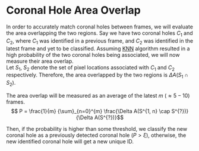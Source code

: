 # Coronal Hole Area Overlap

In order to accurately match coronal holes between frames, we will evaluate the area overlapping the two regions. 
Say we have two coronal holes $C_{1}$ and $C_{2}$, where $C_{1}$ was identified in a previous frame, and $C_{2}$ was identified in 
the latest frame and yet to be classified. Assuming [KNN](knn.md) algorithm resulted in a high probability of the two coronal holes 
being associated, we will now measure their area overlap.  
Let $S_{1}$, $S_{2}$ denote the set of pixel locations associated with $C_{1}$ and $C_{2}$ respectively. 
Therefore, the area overlapped by the two regions is $\Delta A(S_{1} \cap S_{2})$.  


The area overlap will be measured as an average of the latest $m$ ($\approx 5-10$) frames. 
$$ P = \frac{1}{m} {\sum}_{n=0}^{m} \frac{\Delta A(S^{1, n} \cap S^{?})}{\Delta A(S^{?})}‎$$


Then, if the probability is higher than some threshold, we classify the new coronal hole as a previously detected coronal hole ($P > \xi$), 
otherwise, the new identified coronal hole will get a new unique ID. 